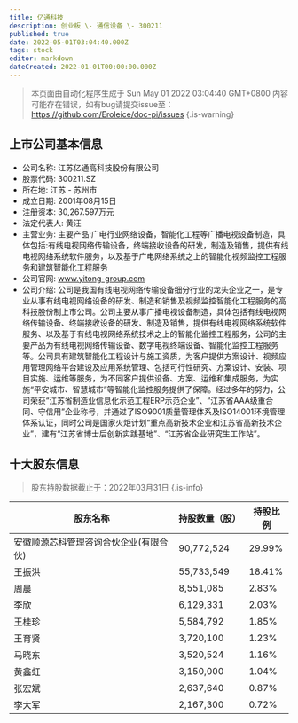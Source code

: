```yaml
---
title: 亿通科技
description: 创业板 \- 通信设备 \- 300211
published: true
date: 2022-05-01T03:04:40.000Z
tags: stock
editor: markdown
dateCreated: 2022-01-01T00:00:00.000Z
---
```


> 本页面由自动化程序生成于 Sun May 01 2022 03:04:40 GMT+0800
> 内容可能存在错误，如有bug请提交issue至：https://github.com/Eroleice/doc-pi/issues
{.is-warning}

## 上市公司基本信息
- 公司名称: 江苏亿通高科技股份有限公司
- 股票代码: 300211.SZ
- 所在地: 江苏 - 苏州市
- 成立日期: 2001年08月15日
- 注册资本: 30,267.597万元
- 法定代表人: 黄汪
- 主营业务: 主要产品:广电行业网络设备，智能化工程等广播电视设备制造，具体包括:有线电视网络传输设备，终端接收设备的研发，制造及销售，提供有线电视网络系统软件服务，以及基于广电网络系统之上的智能化视频监控工程服务和建筑智能化工程服务
- 公司官网: www.yitong-group.com
- 公司介绍: 公司是我国有线电视网络传输设备细分行业的龙头企业之一，是专业从事有线电视网络设备的研发、制造和销售及视频监控智能化工程服务的高科技股份制上市公司。公司主要从事广播电视设备制造，具体包括有线电视网络传输设备、终端接收设备的研发、制造及销售，提供有线电视网络系统软件服务、以及基于有线电视网络系统技术之上的智能化监控工程服务，公司的主要产品为有线电视网络传输设备、数字电视终端设备、智能化监控工程服务等。公司具有建筑智能化工程设计与施工资质，为客户提供方案设计、视频应用管理网络平台建设及应用系统管理、包括可行性研究、方案设计、安装、项目实施、运维等服务，为不同客户提供设备、方案、运维和集成服务，为实施“平安城市、智慧城市”等智能化监控服务提供了保障。经过多年的努力，公司荣获“江苏省制造业信息化示范工程ERP示范企业”、“江苏省AAA级重合同、守信用”企业称号，并通过了ISO9001质量管理体系及ISO14001环境管理体系认证，同时公司是国家火炬计划“重点高新技术企业和江苏省高新技术企业”，建有“江苏省博士后创新实践基地”、“江苏省企业研究生工作站”。


## 十大股东信息
> 股东持股数据截止于：2022年03月31日
{.is-info}

| 股东名称 | 持股数量（股） | 持股比例 |
| --- | --- | --- |
| 安徽顺源芯科管理咨询合伙企业(有限合伙) | 90,772,524 | 29.99% |
| 王振洪 | 55,733,549 | 18.41% |
| 周晨 | 8,551,085 | 2.83% |
| 李欣 | 6,129,331 | 2.03% |
| 王桂珍 | 5,584,792 | 1.85% |
| 王育贤 | 3,720,100 | 1.23% |
| 马晓东 | 3,520,524 | 1.16% |
| 黄鑫虹 | 3,150,000 | 1.04% |
| 张宏斌 | 2,637,640 | 0.87% |
| 李大军 | 2,167,300 | 0.72% |




